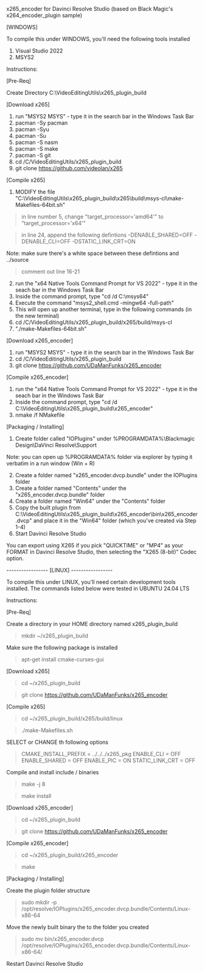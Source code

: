 x265_encoder for Davinci Resolve Studio (based on Black Magic's x264_encoder_plugin sample)

[WINDOWS]

To compile this under WINDOWS, you'll need the following tools installed

1) Visual Studio 2022
2) MSYS2

Instructions:

[Pre-Req]

Create Directory C:\VideoEditingUtils\x265_plugin_build

[Download x265]

1) run "MSYS2 MSYS" - type it in the search bar in the Windows Task Bar
2) pacman -Sy pacman
3) pacman -Syu
4) pacman -Su
5) pacman -S nasm
6) pacman -S make
7) pacman -S git
8) cd /C/VideoEditingUtils/x265_plugin_build   
90) git clone https://github.com/videolan/x265

[Compile x265]

1) MODIFY the file "C:\VideoEditingUtils\x265_plugin_build\x265\build\msys-cl\make-Makefiles-64bit.sh"

> in line number 5, change "target_processor='amd64'" to "target_processor='x64'"

> in line 24, append the following defintions -DENABLE_SHARED=OFF -DENABLE_CLI=OFF -DSTATIC_LINK_CRT=ON 

Note: make sure there's a white space between these defintions and ../source

> comment out line 16-21

2) run the "x64 Native Tools Command Prompt for VS 2022" - type it in the seach bar in the Windows Task Bar
3) Inside the command prompt, type "cd /d C:\msys64"
4) Execute the command "msys2_shell.cmd -mingw64 -full-path"
5) This will open up another terminal, type in the following commands (in the new terminal)
6) cd /C/VideoEditingUtils/x265_plugin_build/x265/build/msys-cl
7) "./make-Makefiles-64bit.sh"

[Download x265_encoder]

1) run "MSYS2 MSYS" - type it in the search bar in the Windows Task Bar
2) cd /C/VideoEditingUtils/x265_plugin_build
3) git clone https://github.com/UDaManFunks/x265_encoder

[Compile x265_encoder]

1) run the "x64 Native Tools Command Prompt for VS 2022" - type it in the seach bar in the Windows Task Bar
2) Inside the command prompt, type "cd /d C:\VideoEditingUtils\x265_plugin_build\x265_encoder"
3) nmake /f NMakefile
   
[Packaging / Installing]

1) Create folder called "IOPlugins" under %PROGRAMDATA%\Blackmagic Design\DaVinci Resolve\Support

  Note: you can open up %PROGRAMDATA% folder via explorer by typing it verbatim in a run window (Win + R) 

2) Create a folder named "x265_encoder.dvcp.bundle" under the IOPlugins folder
3) Create a folder named "Contents" under the "x265_encoder.dvcp.bundle" folder
4) Create a folder named "Win64" under the "Contents" folder
5) Copy the built plugin from C:\VideoEditingUtils\x265_plugin_build\x265_encoder\bin\x265_encoder.dvcp" and place it in the "Win64" folder (which you've created via Step 1-4)
6) Start Davinci Resolve Studio
   
You can export using X265 if you pick "QUICKTIME" or "MP4" as your FORMAT in Davinci Resolve Studio, then selecting the "X265 (8-bit)" Codec option.

----------------- [LINUX] -----------------

To compile this under LINUX, you'll need certain development tools installed.   The commands listed below were tested in UBUNTU 24.04 LTS



Instructions:

[Pre-Req]

Create a directory in your HOME directory named x265_plugin_build

> mkdir ~/x265_plugin_build

Make sure the following package is installed 

> apt-get install cmake-curses-gui

[Download x265]

> cd ~/x265_plugin_build

> git clone https://github.com/UDaManFunks/x265_encoder

[Compile x265]

> cd  ~/x265_plugin_build/x265/build/linux

> ./make-Makefiles.sh

SELECT or CHANGE th following options

> CMAKE_INSTALL_PREFIX = ../../../x265_pkg
> ENABLE_CLI = OFF
> ENABLE_SHARED = OFF
> ENABLE_PIC = ON
> STATIC_LINK_CRT = OFF

Compile and install include / binaries

> make -j 8

> make install

[Download x265_encoder]

> cd ~/x265_plugin_build

> git clone https://github.com/UDaManFunks/x265_encoder

[Compile x265_encoder]

> cd ~/x265_plugin_build/x265_encoder

> make
   
[Packaging / Installing]

Create the plugin folder structure

> sudo mkdir -p /opt/resolve/IOPlugins/x265_encoder.dvcp.bundle/Contents/Linux-x86-64

Move the newly built binary the to the folder you created

> sudo mv bin/x265_encoder.dvcp /opt/resolve/IOPlugins/x265_encoder.dvcp.bundle/Contents/Linux-x86-64/

Restart Davinci Resolve Studio 
